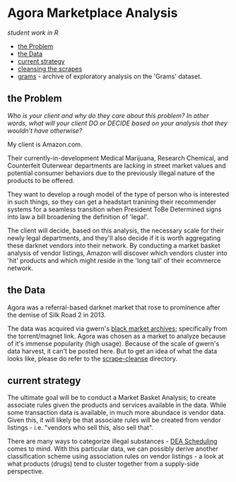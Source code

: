# Agora Marketplace Analysis

_student work in R_

- [the Problem](#the-problem)
- [the Data](#the-data)
- [current strategy](#current-strategy)
- [cleansing the scrapes](scrape-cleanse/readme.md)
- [grams](grams) - archive of exploratory analysis on the 'Grams' dataset.

## the Problem

_Who is your client and why do they care about this problem? In other words, what will your client DO or DECIDE based on your analysis that they wouldn’t have otherwise?_

My client is Amazon.com. 

Their currently-in-development Medical Marijuana, Research Chemical, and Counterfeit Outerwear departments are lacking in street market values and potential consumer behaviors due to the previously illegal nature of the products to be offered. 

They want to develop a rough model of the type of person who is interested in such things, so they can get a headstart tranining their recommender systems for a seamless transition when President ToBe Determined signs into law a bill broadening the definition of 'legal'. 

The client will decide, based on this analysis, the necessary scale for their newly legal departments, and they'll also decide if it is worth aggregating these darknet vendors into their network. By conducting a market basket analysis of vendor listings, Amazon will discover which vendors cluster into 'hit' products and which might reside in the 'long tail' of their ecommerce network. 

## the Data

Agora was a referral-based darknet market that rose to prominence after the demise of Silk Road 2 in 2013. 

The data was acquired via gwern's [black market archives](http://www.gwern.net/Black-market%20archives#grams); specifically from the torrent/magnet link. Agora was chosen as a market to analyze because of it's immense popularity (high usage). Because of the scale of gwern's data harvest, it can't be posted here. But to get an idea of what the data looks like, please do refer to the [scrape-cleanse](scrape-cleanse/readme.md) directory.

## current strategy

The ultimate goal will be to conduct a Market Basket Analysis; to create associate rules given the products and services available in the data. While some transaction data is available, in much more abundace is vendor data. Given this, it will likely be that associate rules will be created from vendor listings - i.e. "vendors who sell this, also sell that". 

There are many ways to categorize illegal substances - [DEA Scheduling](https://www.dea.gov/druginfo/ds.shtml) comes to mind. With this particular data, we can possibly derive another classification scheme using association rules on vendor listings - a look at what products (drugs) tend to cluster together from a supply-side perspective. 
